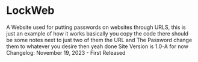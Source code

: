 # LockWeb
A Website used for putting passwords on websites through URLS, this is just an example of how it works basically you copy the code there should be some notes next to just two of them the URL and The Password change them to whatever you desire then yeah done
Site Version is 1.0-A for now
Changelog:
November 19, 2023 - First Released
